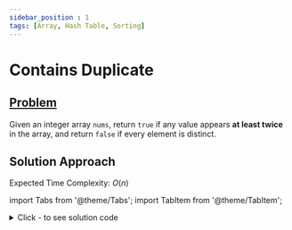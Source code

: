 ```yaml
---
sidebar_position : 1
tags: [Array, Hash Table, Sorting]
---
```


# Contains Duplicate

## [Problem](https://leetcode.com/problems/contains-duplicate/)

<p>Given an integer array <code>nums</code>, return <code>true</code> if any value appears <strong>at least twice</strong> in the array, and return <code>false</code> if every element is distinct.</p>

## Solution Approach

Expected Time Complexity: $O(n)$

import Tabs from '@theme/Tabs';
import TabItem from '@theme/TabItem';

<details><summary>Click - to see solution code</summary>

<Tabs>
<TabItem value="cpp" label="C++">

```cpp
class Solution {
   public:
    bool containsDuplicate(vector<int>& nums) {
        set<int> st(nums.begin(), nums.end());
        return st.size() != nums.size();
    }
};
```
</TabItem>
</Tabs>

</details>
